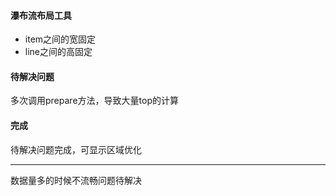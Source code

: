 #### 瀑布流布局工具

* item之间的宽固定
* line之间的高固定

#### 待解决问题
多次调用prepare方法，导致大量top的计算

#### 完成
待解决问题完成，可显示区域优化
___

数据量多的时候不流畅问题待解决